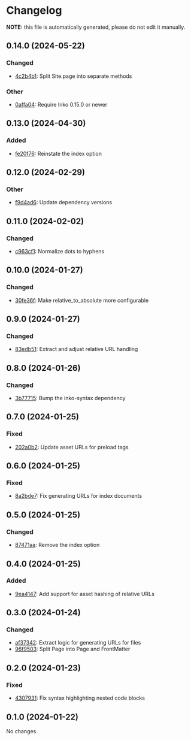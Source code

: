 # Changelog

**NOTE:** this file is automatically generated, please do not edit it manually.

## 0.14.0 (2024-05-22)

### Changed

- [4c2b4b1](https://github.com/yorickpeterse/inko-wobsite/commit/4c2b4b120d0c80da5cfc29a2dff58f4e9ab169a1): Split Site.page into separate methods

### Other

- [0affa04](https://github.com/yorickpeterse/inko-wobsite/commit/0affa040c773be611620918fe9dd53e66b4b281d): Require Inko 0.15.0 or newer

## 0.13.0 (2024-04-30)

### Added

- [fe20f76](https://github.com/yorickpeterse/inko-wobsite/commit/fe20f763f91d00293281bc4eb46ba826d144b5ed): Reinstate the index option

## 0.12.0 (2024-02-29)

### Other

- [f9d4ad6](https://github.com/yorickpeterse/inko-wobsite/commit/f9d4ad6b35c51bed44f791d3da20e4b67bce173f): Update dependency versions

## 0.11.0 (2024-02-02)

### Changed

- [c963cf1](https://github.com/yorickpeterse/inko-wobsite/commit/c963cf1a3f2703e9cb6d8db7f85a1755653fd246): Normalize dots to hyphens

## 0.10.0 (2024-01-27)

### Changed

- [30fe36f](https://github.com/yorickpeterse/inko-wobsite/commit/30fe36f9f728d9c85fb0f258e84bcc613d98b23a): Make relative_to_absolute more configurable

## 0.9.0 (2024-01-27)

### Changed

- [83edb51](https://github.com/yorickpeterse/inko-wobsite/commit/83edb51b6f19e42bdadaadb8eebae0f8c354b20e): Extract and adjust relative URL handling

## 0.8.0 (2024-01-26)

### Changed

- [3b77715](https://github.com/yorickpeterse/inko-wobsite/commit/3b7771559a7ed250119b4b16b7198a5e267aa386): Bump the inko-syntax dependency

## 0.7.0 (2024-01-25)

### Fixed

- [202a0b2](https://github.com/yorickpeterse/inko-wobsite/commit/202a0b2de8e528945876e62923c4bfa70becb473): Update asset URLs for preload tags

## 0.6.0 (2024-01-25)

### Fixed

- [8a2bde7](https://github.com/yorickpeterse/inko-wobsite/commit/8a2bde741de78e4bb9b6c618523d05dcc65776f1): Fix generating URLs for index documents

## 0.5.0 (2024-01-25)

### Changed

- [87471aa](https://github.com/yorickpeterse/inko-wobsite/commit/87471aac889c90e40d9fe6c01c2734d29152112e): Remove the index option

## 0.4.0 (2024-01-25)

### Added

- [9ea4147](https://github.com/yorickpeterse/inko-wobsite/commit/9ea4147d82976e84fefd975c21311e2a0ecb83f5): Add support for asset hashing of relative URLs

## 0.3.0 (2024-01-24)

### Changed

- [af37342](https://github.com/yorickpeterse/inko-wobsite/commit/af37342a22e9dccd2ea94007ad505b7c61b9299c): Extract logic for generating URLs for files
- [96f9503](https://github.com/yorickpeterse/inko-wobsite/commit/96f95030bec8d4713c742ffdc23e08a7fdd28cf6): Split Page into Page and FrontMatter

## 0.2.0 (2024-01-23)

### Fixed

- [4307931](https://github.com/yorickpeterse/inko-wobsite/commit/4307931e9a7dc01b7f44a75f6c2f22774e75023e): Fix syntax highlighting nested code blocks

## 0.1.0 (2024-01-22)

No changes.
